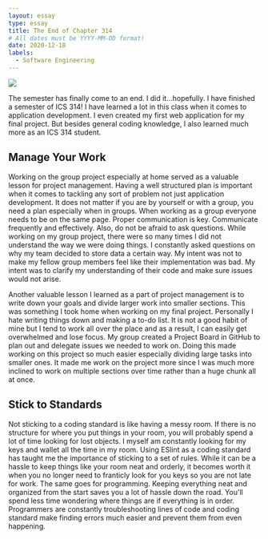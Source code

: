 ```yaml
---
layout: essay
type: essay
title: The End of Chapter 314
# All dates must be YYYY-MM-DD format!
date: 2020-12-18
labels:
  - Software Engineering
---
```

<img class="ui image" src="https://miro.medium.com/max/4544/1*cbpI5VKHlTL4K7Iab8_2Cw.png">

The semester has finally come to an end. I did it...hopefully. I have finished a semester of ICS 314! I have learned a lot in this class when it comes to application development. I even created my first web application for my final project. But besides general coding knowledge, I also learned much more as an ICS 314 student.

## Manage Your Work
Working on the group project especially at home served as a valuable lesson for project management. Having a well structured plan is important when it comes to tackling any sort of problem not just application development. It does not matter if you are by yourself or with a group, you need a plan especially when in groups. When working as a group everyone needs to be on the same page. Proper communication is key. Communicate frequently and effectively. Also, do not be afraid to ask questions. While working on my group project, there were so many times I did not understand the way we were doing things. I constantly asked questions on why my team decided to store data a certain way. My intent was not to make my fellow group members feel like their implementation was bad. My intent was to clarify my understanding of their code and make sure issues would not arise. 

Another valuable lesson I learned as a part of project management is to write down your goals and divide larger work into smaller sections. This was something I took home when working on my final project. Personally I hate writing things down and making a to-do list. It is not a good habit of mine but I tend to work all over the place and as a result, I can easily get overwhelmed and lose focus. My group created a Project Board in GitHub to plan out and delegate issues we needed to work on. Doing this made working on this project so much easier especially dividing large tasks into smaller ones. It made me work on the project more since I was much more inclined to work on multiple sections over time rather than a huge chunk all at once.

## Stick to Standards
Not sticking to a coding standard is like having a messy room. If there is no structure for where you put things in your room, you will probably spend a lot of time looking for lost objects. I myself am constantly looking for my keys and wallet all the time in my room. Using ESlint as a coding standard has taught me the importance of sticking to a set of rules. While it can be a hassle to keep things like your room neat and orderly, it becomes worth it when you no longer need to franticly look for you keys so you are not late for work. The same goes for programming. Keeping everything neat and organized from the start saves you a lot of hassle down the road. You'll spend less time wondering where things are if everything is in order. Programmers are constantly troubleshooting lines of code and coding standard make finding errors much easier and prevent them from even happening.
